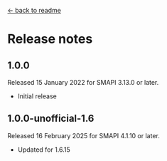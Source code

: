 ﻿﻿[← back to readme](README.md)

# Release notes
## 1.0.0
Released 15 January 2022 for SMAPI 3.13.0 or later.

* Initial release

## 1.0.0-unofficial-1.6
Released 16 February 2025 for SMAPI 4.1.10 or later.

* Updated for 1.6.15
